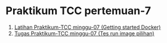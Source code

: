 <h1> Praktikum TCC pertemuan-7 </h1>

1. [Latihan Praktikum-TCC minggu-07 (Getting started Docker)](/minggu-07/latihan.md)
2. [Tugas Praktikum-TCC minggu-07 (Tes run image pilihan)](/minggu-07/tugas.md)  
